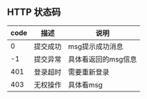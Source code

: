 
## HTTP 状态码
code | 描述 | 说明
--- | --- | ---
0 | 提交成功 | msg提示成功消息
-1 | 提交异常 | 具体看返回的msg信息
401 | 登录超时 | 需要重新登录
403 | 无权操作 | 具体看msg
